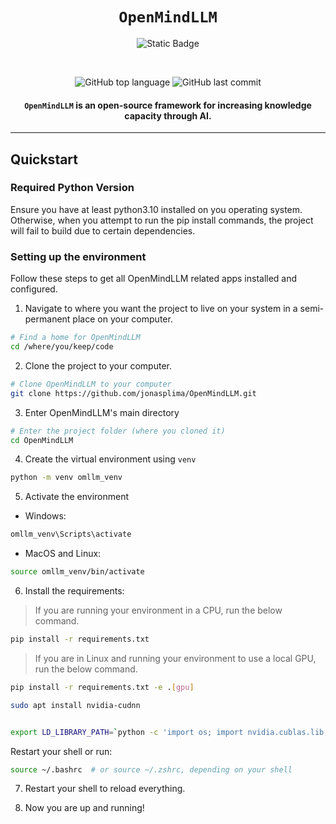 <div align="center"> 

# `OpenMindLLM` 

![Static Badge](https://img.shields.io/badge/mission-increase_knowledge_capacity_through_ai-purple)

<br />

![GitHub top language](https://img.shields.io/github/languages/top/jonasplima/OpenMindLLM) 
![GitHub last commit](https://img.shields.io/github/last-commit/jonasplima/OpenMindLLM)

<p class="align center">
<h4><code>OpenMindLLM</code> is an open-source framework for increasing knowledge capacity through AI.</h4>
</p>
</div>

____________
## Quickstart

### Required Python Version 
Ensure you have at least python3.10 installed on you operating system. Otherwise, when you attempt to run the pip install commands, the project will fail to build due to certain dependencies. 

### Setting up the environment

Follow these steps to get all OpenMindLLM related apps installed and configured.

1. Navigate to where you want the project to live on your system in a semi-permanent place on your computer.

```bash
# Find a home for OpenMindLLM
cd /where/you/keep/code
```

2. Clone the project to your computer.

```bash
# Clone OpenMindLLM to your computer
git clone https://github.com/jonasplima/OpenMindLLM.git
```

3. Enter OpenMindLLM's main directory

```bash
# Enter the project folder (where you cloned it)
cd OpenMindLLM
```  

4. Create the virtual environment using `venv`
```bash
python -m venv omllm_venv
```

5. Activate the environment
- Windows: 
```bash
omllm_venv\Scripts\activate
```

- MacOS and Linux: 
```bash
source omllm_venv/bin/activate
```
6. Install the requirements: 

> If you are running your environment in a CPU, run the below command.
```bash
pip install -r requirements.txt
```

> If you are in Linux and running your environment to use a local GPU, run the below command.
```bash
pip install -r requirements.txt -e .[gpu]
```

```bash
sudo apt install nvidia-cudnn


export LD_LIBRARY_PATH=`python -c 'import os; import nvidia.cublas.lib; import nvidia.cudnn.lib; print(os.path.dirname(nvidia.cublas.lib.__file__) + ":" + os.path.dirname(nvidia.cudnn.lib.__file__))'`
```



Restart your shell or run: 
```bash 
source ~/.bashrc  # or source ~/.zshrc, depending on your shell
```

7. Restart your shell to reload everything.

8. Now you are up and running! 
